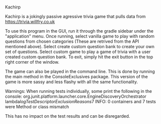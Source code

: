 Kachirp

Kachirp is a jokingly passive agressive trivia game that pulls data from https://trivia.willfry.co.uk

To use this program in the GUI, run it through the gradle sidebar under the "application" menu. Once running, select vanilla game to play with random questions from chosen categories (These are retrived from the API mentioned above). Select create custom question bank to create your own set of questions. Select custom game to play a game of trivia with a user created custom question bank. To exit, simply hit the exit button in the top right corner of the window.

The game can also be played in the command line.  This is done by running the main method in the ConsoleExclusives package.  This version of the game is more sassy and less flashy with all the same functionality.

Warnings:
When running tests individually, some print the following in the console:
org.junit.platform.launcher.core.EngineDiscoveryOrchestrator lambda$logTestDescriptorExclusionReasons$7
INFO: 0 containers and 7 tests were Method or class mismatch

This has no impact on the test results and can be disregarded.
